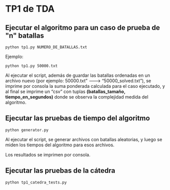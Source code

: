# TP1 de TDA

## Ejecutar el algoritmo para un caso de prueba de "n" batallas

<code>python tp1.py NUMERO_DE_BATALLAS.txt</code>

Ejemplo:

<code>python tp1.py 50000.txt</code>

Al ejecutar el script, además de guardar las batallas ordenadas en un archivo nuevo (por ejemplo: 50000.txt” ---> “50000_solved.txt”), se imprime por consola la suma ponderada calculada para el caso ejecutado, y al final se imprime un “csv” con tuplas **(batallas_tamaño, tiempo_en_segundos)** donde se observa la complejidad medida del algoritmo.

## Ejecutar las pruebas de tiempo del algoritmo

<code>python generator.py</code>

Al ejecutar el script, se generar archivos con batallas aleatorias, y luego se miden los tiempos del algoritmo para esos archivos.

Los resultados se imprimen por consola.

## Ejecutar las pruebas de la cátedra

<code>python tp1_catedra_tests.py</code>